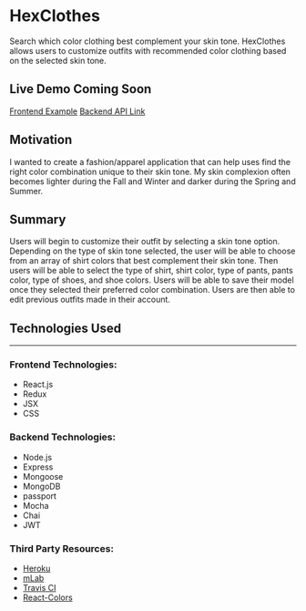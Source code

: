 # HexClothes
<p>
  Search which color clothing best complement your skin tone.
  HexClothes allows users to customize outfits with recommended color clothing based on the selected skin tone.
</p>

<h2>Live Demo Coming Soon</h2>
<a href="https://hex-clothes.herokuapp.com/" target="_blank">Frontend Example</a>
<a href="https://github.com/Saitama2016/hex-clothes-api" target="_blank">Backend API Link</a>

<h2>Motivation</h2>
<p>I wanted to create a fashion/apparel application that can help uses find the right color combination unique to their skin tone. My skin complexion often becomes lighter during the Fall and Winter and darker during the Spring and Summer.</p>

<h2>Summary</h2>
<p>Users will begin to customize their outfit by selecting a skin tone option. Depending on the type of skin tone selected, the user will be able to choose from an array of shirt colors that best complement their skin tone. Then users will be able to select the type of shirt, shirt color, type of pants, pants color, type of shoes, and shoe colors. Users will be able to save their model once they selected their preferred color combination. Users are then able to edit previous outfits made in their account.</p>

<h2>Technologies Used</h2>
<hr>
<h3>Frontend Technologies: </h3>
<ul>
  <li>React.js</li>
  <li>Redux</li>
  <li>JSX</li>
  <li>CSS</li>
</ul>
<h3>Backend Technologies: </h3>
<ul>
  <li>Node.js</li>
  <li>Express</li>
  <li>Mongoose</li>
  <li>MongoDB</li>
  <li>passport</li>
  <li>Mocha</li>
  <li>Chai</li>
  <li>JWT</li>
</ul>
<h3>Third Party Resources: </h3>
<ul>
  <li><a href="https://www.heroku.com/">Heroku</a></li>
  <li><a href="https://mlab.com/">mLab</a></li>
  <li><a href="https://travis-ci.org/">Travis CI</a></li>
  <li><a href="http://casesandberg.github.io/react-color/">React-Colors</a></li>
</ul>